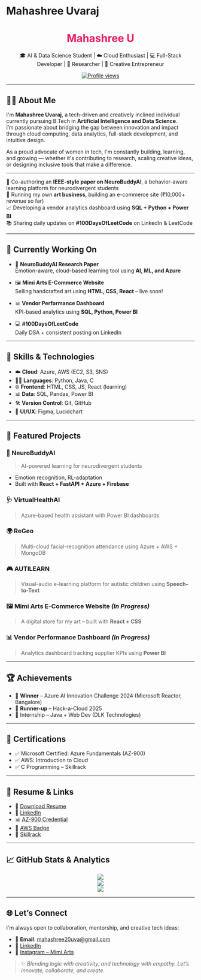 # Mahashree Uvaraj

<h1 align="center"><span style="color:#e91e63">Mahashree U</span> </h1>
<p align="center">
  🎓 AI & Data Science Student | ☁️ Cloud Enthusiast | 💻 Full-Stack Developer | 🧠 Researcher | 🎨 Creative Entrepreneur
</p>

<p align="center">
  <a href="https://github.com/Mahaamimiii">
    <img src="https://komarev.com/ghpvc/?username=Mahaamimiii&style=flat-square&label=Profile+Views&color=ffb6c1" alt="Profile views" />
  </a>
</p>

---

## 👩‍💻 About Me

I'm **Mahashree Uvaraj**, a tech-driven and creatively inclined individual currently pursuing B.Tech in **Artificial Intelligence and Data Science**.  
I’m passionate about bridging the gap between innovation and impact through cloud computing, data analytics, full-stack development, and intuitive design.

As a proud advocate of women in tech, I'm constantly building, learning, and growing — whether it's contributing to research, scaling creative ideas, or designing inclusive tools that make a difference.

---
🔬 Co-authoring an **IEEE-style paper on NeuroBuddyAI**, a behavior-aware learning platform for neurodivergent students  
🎨 Running my own **art business**, building an e-commerce site (₹10,000+ revenue so far)  
📈 Developing a vendor analytics dashboard using **SQL + Python + Power BI**  
📚 Sharing daily updates on **#100DaysOfLeetCode** on LinkedIn & LeetCode

---

## 🚧 Currently Working On

- 🧠 **NeuroBuddyAI Research Paper**  
  Emotion-aware, cloud-based learning tool using **AI, ML, and Azure**

- 🖼️ **Mimi Arts E-Commerce Website**  
  Selling handcrafted art using **HTML, CSS, React** – live soon!

- 📊 **Vendor Performance Dashboard**  
  KPI-based analytics using **SQL, Python, Power BI**

- 💻 **#100DaysOfLeetCode**  
  Daily DSA + consistent posting on LinkedIn

---

## 💼 Skills & Technologies

- ☁️ **Cloud**: Azure, AWS (EC2, S3, SNS)  
- 🧑‍💻 **Languages**: Python, Java, C  
- 🌐 **Frontend**: HTML, CSS, JS, React (learning)  
- 📊 **Data**: SQL, Pandas, Power BI  
- 🛠️ **Version Control**: Git, GitHub  
- 🎨 **UI/UX**: Figma, Lucidchart

---

## 🚀 Featured Projects

### 🧠 NeuroBuddyAI  
> AI-powered learning for neurodivergent students  
- Emotion recognition, RL-adaptation  
- Built with **React + FastAPI + Azure + Firebase**

### 🩺 VirtualHealthAI  
> Azure-based health assistant with Power BI dashboards

### 🌍 ReGeo  
> Multi-cloud facial-recognition attendance using Azure + AWS + MongoDB

### 🎮 AUTILEARN  
> Visual-audio e-learning platform for autistic children using **Speech-to-Text**

### 🖼️ Mimi Arts E-Commerce Website *(In Progress)*  
> A digital store for my art – built with **React + CSS**

### 📊 Vendor Performance Dashboard *(In Progress)*  
> Analytics dashboard tracking supplier KPIs using **Power BI**

---

## 🏆 Achievements

- 🥇 **Winner** – Azure AI Innovation Challenge 2024 (Microsoft Reactor, Bangalore)  
- 🥈 **Runner-up** – Hack-a-Cloud 2025  
- 💼 Internship – Java + Web Dev (DLK Technologies)

---

## 📜 Certifications

- ✅ Microsoft Certified: Azure Fundamentals (AZ-900)  
- ✅ AWS: Introduction to Cloud  
- ✅ C Programming – Skillrack

---

## 📎 Resume & Links

- 📄 [Download Resume](https://github.com/Mahaamimiii/Mahaamimiii/raw/main/MahashreeU_Resume.pdf)  
- 💼 [LinkedIn](https://www.linkedin.com/in/mahashree-uvaraj-aa9907289/)  
- 📊 [AZ-900 Credential](https://learn.microsoft.com/en-us/users/mahashreeuvaraj-0656/credentials/fc6d5dfe9e3e55f8)  
- 🏅 [AWS Badge](https://www.credly.com/badges/074bf6b5-6219-4806-a7bf-45ad89a51ce8/public_url)  
- 🧪 [Skillrack](http://www.skillrack.com/profile/448535/9b2694d6786f2d945e426915fdbd18ad4e504f6f)

---

## 📈 GitHub Stats & Analytics

<p align="center">
  <img src="https://github-readme-stats.vercel.app/api?username=Mahaamimiii&show_icons=true&theme=tokyonight" />
  <br>
  <img src="https://github-readme-streak-stats.herokuapp.com/?user=Mahaamimiii&theme=radical" />
  <br>
  <img src="https://github-readme-stats.vercel.app/api/top-langs/?username=Mahaamimiii&layout=compact&theme=rose_pine" />
</p>

---

## 🌐 Let’s Connect

I'm always open to collaboration, mentorship, and creative tech ideas:

- 📩 **Email**: mahashree20uva@gmail.com  
- 💼 [LinkedIn](https://www.linkedin.com/in/mahashree-uvaraj-aa9907289/)  
- 🎨 [Instagram – Mimi Arts](https://www.instagram.com/mimi._arts_/)  

> ✨ *Blending logic with creativity, and technology with empathy. Let’s innovate, collaborate, and create.*


